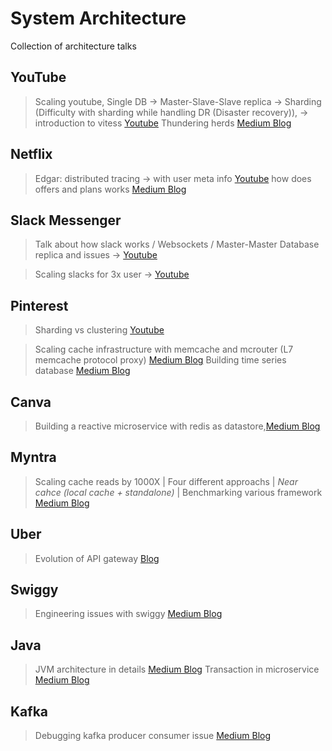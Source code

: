 # System Architecture

Collection of architecture talks

## YouTube
> Scaling youtube, Single DB -> Master-Slave-Slave replica -> Sharding (Difficulty with sharding while handling DR (Disaster recovery)), -> introduction to vitess 
> [Youtube](https://www.youtube.com/watch?v=5yDO-tmIoXY)
> Thundering herds [Medium Blog](https://instagram-engineering.com/thundering-herds-promises-82191c8af57d)


## Netflix
> Edgar: distributed tracing -> with user meta info [Youtube](https://www.youtube.com/watch?v=zKOXTIovdb0&list=PLndbWGuLoHeYTBaqFu31Nac-19qsdUl_V&index=3&ab_channel=InfoQInfoQ)
> how does offers and plans works [Medium Blog](https://netflixtechblog.com/growth-engineering-at-netflix-creating-a-scalable-offers-platform-69330136dd87) 

## Slack Messenger   


> Talk about how slack works / Websockets / Master-Master Database replica and issues ->
> [Youtube](https://www.youtube.com/watch?v=WE9c9AZe-DY&ab_channel=InfoQ)


> Scaling slacks for 3x user  -> [Youtube](https://www.youtube.com/watch?v=_M-oHxknfnI&ab_channel=InfoQ)


## Pinterest
> Sharding vs clustering [Youtube](https://www.youtube.com/watch?v=fYnrtjO-Ne0&ab_channel=MySQL)

> Scaling cache infrastructure with memcache and mcrouter (L7 memcache protocol proxy) [Medium Blog](https://medium.com/pinterest-engineering/scaling-cache-infrastructure-at-pinterest-422d6d294ece)
> Building time series database [Medium Blog](https://medium.com/pinterest-engineering/goku-building-a-scalable-and-high-performant-time-series-database-system-a8ff5758a181)

## Canva

> Building a reactive microservice with redis as datastore,[Medium Blog](https://medium.com/canva/lessons-learnt-from-building-reactive-microservices-for-canva-live-789892c58b10)

## Myntra

> Scaling cache reads by 1000X | Four different approachs | *Near cahce (local cache + standalone)* | Benchmarking various framework [Medium Blog](https://medium.com/myntra-engineering/scaling-our-inventory-cache-reads-to-1000x-84a8be1f576e)


## Uber

> Evolution of API gateway [Blog](https://eng.uber.com/gatewayuberapi/)

## Swiggy
> Engineering issues with swiggy [Medium Blog](https://bytes.swiggy.com/engineering-challenges-at-swiggy-430dea6c86a3)

## Java

> JVM architecture in details [Medium Blog](https://medium.com/platform-engineer/understanding-jvm-architecture-22c0ddf09722)
> Transaction in microservice [Medium Blog](https://medium.com/@milan.brankovic/transactions-in-microservices-49bdefdfb869)

## Kafka

> Debugging kafka producer consumer issue [Medium Blog](https://medium.com/gojekengineering/when-kafka-went-offshore-1245e0b52717)
